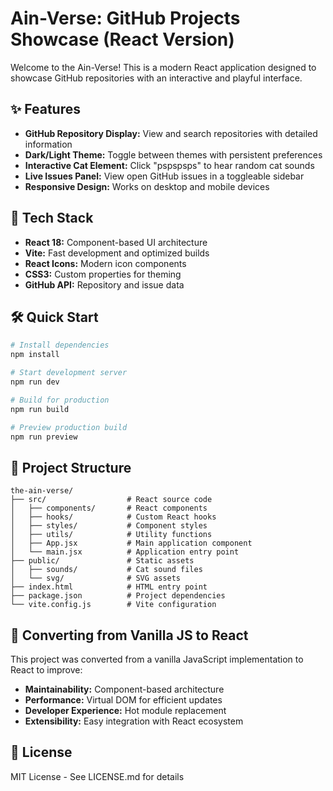 # Ain-Verse: GitHub Projects Showcase (React Version)

Welcome to the Ain-Verse! This is a modern React application designed to showcase GitHub repositories with an interactive and playful interface.

## ✨ Features

- **GitHub Repository Display:** View and search repositories with detailed information
- **Dark/Light Theme:** Toggle between themes with persistent preferences
- **Interactive Cat Element:** Click "pspspsps" to hear random cat sounds
- **Live Issues Panel:** View open GitHub issues in a toggleable sidebar
- **Responsive Design:** Works on desktop and mobile devices

## 🚀 Tech Stack

- **React 18:** Component-based UI architecture
- **Vite:** Fast development and optimized builds
- **React Icons:** Modern icon components
- **CSS3:** Custom properties for theming
- **GitHub API:** Repository and issue data

## 🛠️ Quick Start

```bash
# Install dependencies
npm install

# Start development server
npm run dev

# Build for production
npm run build

# Preview production build
npm run preview
```

## 📁 Project Structure

```
the-ain-verse/
├── src/                  # React source code
│   ├── components/       # React components
│   ├── hooks/            # Custom React hooks
│   ├── styles/           # Component styles
│   ├── utils/            # Utility functions
│   ├── App.jsx           # Main application component
│   └── main.jsx          # Application entry point
├── public/               # Static assets
│   ├── sounds/           # Cat sound files
│   └── svg/              # SVG assets
├── index.html            # HTML entry point
├── package.json          # Project dependencies
└── vite.config.js        # Vite configuration
```

## 🔄 Converting from Vanilla JS to React

This project was converted from a vanilla JavaScript implementation to React to improve:

- **Maintainability:** Component-based architecture
- **Performance:** Virtual DOM for efficient updates
- **Developer Experience:** Hot module replacement
- **Extensibility:** Easy integration with React ecosystem

## 📄 License

MIT License - See LICENSE.md for details